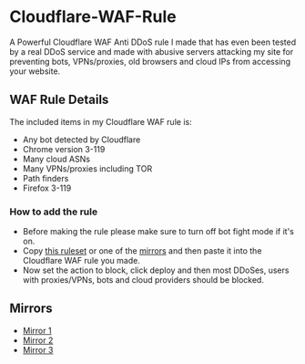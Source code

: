 # Cloudflare-WAF-Rule
A Powerful Cloudflare WAF Anti DDoS rule I made that has even been tested by a real DDoS service and made with abusive servers attacking my site for preventing bots, VPNs/proxies, old browsers and cloud IPs from accessing your website.

## WAF Rule Details

The included items in my Cloudflare WAF rule is:

- Any bot detected by Cloudflare
- Chrome version 3-119
- Many cloud ASNs
- Many VPNs/proxies including TOR
- Path finders
- Firefox 3-119

### How to add the rule
- Before making the rule please make sure to turn off bot fight mode if it's on.
- Copy [this ruleset](https://cstuff.cz/Cloudflare-WAF-rule.txt) or one of the [mirrors](#Mirrors) and then paste it into the Cloudflare WAF rule you made.
- Now set the action to block, click deploy and then most DDoSes, users with proxies/VPNs, bots and cloud providers should be blocked.

## Mirrors
- [Mirror 1](https://raw.githubusercontent.com/SomeTechyGuy/Cloudflare-WAF-Rule/main/AntiDDos.txt)
- [Mirror 2](https://gitlab.com/cjhar1224/My-website/-/raw/main/public/Cloudflare-WAF-rule.txt)
- [Mirror 3](https://cdn.jsdelivr.net/gh/SomeTechyGuy/Cloudflare-WAF-Rule@main/AntiDDos.txt)

